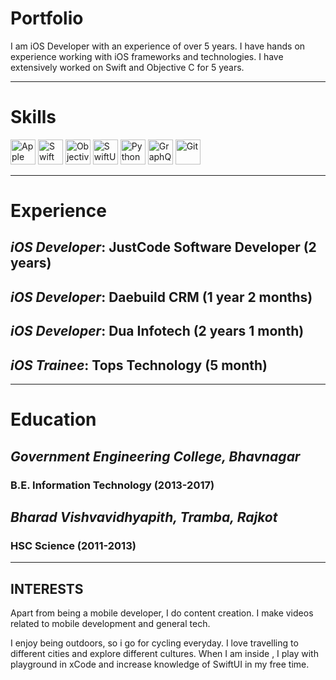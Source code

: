 # Portfolio

I am iOS Developer with an experience of over 5 years. I have hands on experience working with iOS frameworks and technologies. I have extensively worked on Swift and Objective C for 5 years.

---

# Skills

<p align='left'>
     <img src='https://img.icons8.com/external-tal-revivo-bold-tal-revivo/344/external-apple-inc-logotype-of-an-american-multinational-technology-company-logo-bold-tal-revivo.png' alt="Apple" width="40" height="40">
    <img src='https://img.icons8.com/color/344/swift.png' alt="Swift" width="40" height="40">
    <img src='https://www.vectorlogo.zone/logos/apple_objectivec/apple_objectivec-icon.svg' alt="Objective C" width="40" height="40">
    <img src='https://img.icons8.com/color/344/swiftui.png' alt="SwiftUI" width="40" height="40">
    <img src='https://img.icons8.com/color/344/python--v1.png' alt="Python" width="40" height="40">
     <img src='https://www.vectorlogo.zone/logos/graphql/graphql-icon.svg' alt="GraphQL" width="40" height="40">
     <img src='https://www.vectorlogo.zone/logos/git-scm/git-scm-icon.svg' alt="Git" width="40" height="40">

---

# Experience
## *iOS Developer*: JustCode Software Developer (2 years)

## *iOS Developer*: Daebuild CRM (1 year 2 months)

## *iOS Developer*: Dua Infotech (2 years 1 month)

## *iOS Trainee*: Tops Technology (5 month)



---

# Education

## *Government Engineering College, Bhavnagar*
### B.E. Information Technology (2013-2017)

## *Bharad Vishvavidhyapith, Tramba, Rajkot*
### HSC Science (2011-2013)

---

## INTERESTS
Apart from being a mobile developer, I do content creation. I make videos related to mobile development and general tech.

I enjoy being outdoors, so i go for cycling everyday. I love travelling to different cities and explore different cultures. When I am inside , I play with playground in xCode and increase knowledge of SwiftUI in my free time.
